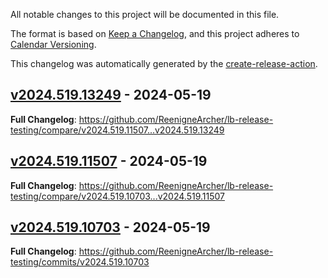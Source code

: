 <!-- # Changelog -->

All notable changes to this project will be documented in this file.

The format is based on [Keep a Changelog](https://keepachangelog.com/en/1.0.0/),
and this project adheres to [Calendar Versioning](https://calver.org/).

This changelog was automatically generated by the
[create-release-action](https://github.com/LizardByte/create-release-action).

## [v2024.519.13249] - 2024-05-19

**Full Changelog**: https://github.com/ReenigneArcher/lb-release-testing/compare/v2024.519.11507...v2024.519.13249

## [v2024.519.11507] - 2024-05-19

**Full Changelog**: https://github.com/ReenigneArcher/lb-release-testing/compare/v2024.519.10703...v2024.519.11507

## [v2024.519.10703] - 2024-05-19

**Full Changelog**: https://github.com/ReenigneArcher/lb-release-testing/commits/v2024.519.10703

[v2024.519.13249]: https://github.com/ReenigneArcher/lb-release-testing/releases/tag/v2024.519.13249
[v2024.519.11507]: https://github.com/ReenigneArcher/lb-release-testing/releases/tag/v2024.519.11507
[v2024.519.10703]: https://github.com/ReenigneArcher/lb-release-testing/releases/tag/v2024.519.10703
